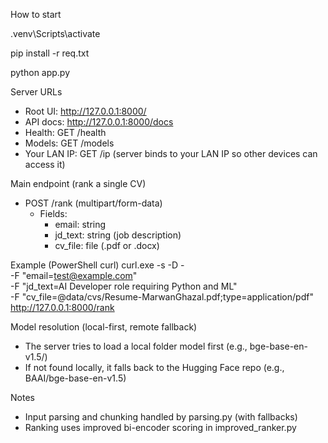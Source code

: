 How to start

.venv\Scripts\activate

pip install -r req.txt

python app.py



Server URLs
- Root UI: http://127.0.0.1:8000/
- API docs: http://127.0.0.1:8000/docs
- Health:   GET /health
- Models:   GET /models
- Your LAN IP: GET /ip (server binds to your LAN IP so other devices can access it)


Main endpoint (rank a single CV)
- POST /rank (multipart/form-data)
  - Fields:
    - email: string
    - jd_text: string (job description)
    - cv_file: file (.pdf or .docx)

Example (PowerShell curl)
curl.exe -s -D - \
  -F "email=test@example.com" \
  -F "jd_text=AI Developer role requiring Python and ML" \
  -F "cv_file=@data/cvs/Resume-MarwanGhazal.pdf;type=application/pdf" \
  http://127.0.0.1:8000/rank


Model resolution (local-first, remote fallback)
- The server tries to load a local folder model first (e.g., bge-base-en-v1.5/)
- If not found locally, it falls back to the Hugging Face repo (e.g., BAAI/bge-base-en-v1.5)


Notes
- Input parsing and chunking handled by parsing.py (with fallbacks)
- Ranking uses improved bi-encoder scoring in improved_ranker.py
